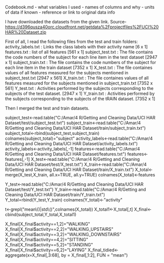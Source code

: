 Codebook.md
      - what variables I used
      - names of columns and why
     -  units of data if known
     - reference or link to original data info

I have downloaded the datasets from the given link.
Source-https://d396qusza40orc.cloudfront.net/getdata%2Fprojectfiles%2FUCI%20HAR%20Dataset.zip

First of all, I read the following files from the test and train folders:
activity_labels.txt : Links the class labels with their activity name                                           [6    x 1]                                   
features.txt        : list of all features                                                                      [561  x 1]
subject_test.txt    : The file contains the code numbers of the subject for each line item in the test dataset  [2947 x 1]
subject_train.txt   : The file contains the code numbers of the subject for each line item in the train dataset [7352 x 1]
X_test.txt          : The file containes values of all features measured for the subjects mentioned in subject_test.txt   [2947 x 561]
X_train.txt         : The file containes values of all features measured for the subjects mentioned in subject_train.txt  [7352 x 561]
Y_test.txt          : Activities performed by the subjects corresponding to the subjects of the test dataset.   [2947 x 1]
Y_train.txt         : Activities performed by the subjects corresponding to the subjects of the tRAIN dataset.  [7352 x 1]

Then I merged the test and train datasets.


  subject_test<-read.table("C:/Amar/4 R/Getting and Cleaning Data/UCI HAR Dataset/test/subject_test.txt")
  subject_train<-read.table("C:/Amar/4 R/Getting and Cleaning Data/UCI HAR Dataset/train/subject_train.txt")
  subject_total<-rbind(subject_test,subject_train)
  colnames(subject_total)="subject"
  activity_labels<-read.table("C:/Amar/4 R/Getting and Cleaning Data/UCI HAR Dataset/activity_labels.txt")
  activity_labels<-activity_labels[,-1]
  features<-read.table("C:/Amar/4 R/Getting and Cleaning Data/UCI HAR Dataset/features.txt")
  features<-features[,-1]
  X_test<-read.table("C:/Amar/4 R/Getting and Cleaning Data/UCI HAR Dataset/test/X_test.txt")
  X_train<-read.table("C:/Amar/4 R/Getting and Cleaning Data/UCI HAR Dataset/train/X_train.txt")
  X_total<-merge(X_test,X_train, all.x=TRUE, all.y=TRUE)
  colnames(X_total)<-features
  
  Y_test<-read.table("C:/Amar/4 R/Getting and Cleaning Data/UCI HAR Dataset/test/Y_test.txt")
  Y_train<-read.table("C:/Amar/4 R/Getting and Cleaning Data/UCI HAR Dataset/train/Y_train.txt")
  Y_total=rbind(Y_test,Y_train)
  colnames(Y_total)<-"activity"
  
  t<-grepl("mean\\()|std\\()",colnames(X_total))
  X_total1<-X_total[,t]
  X_final<-cbind(subject_total,Y_total,X_total1)
  
  X_final[X_final$activity==1,2]="WALKING"
  X_final[X_final$activity==2,2]="WALKING_UPSTAIRS"
  X_final[X_final$activity==3,2]="WALKING_DOWNSTAIRS"
  X_final[X_final$activity==4,2]="SITTING"
  X_final[X_final$activity==5,2]="STANDING"
  X_final[X_final$activity==6,2]="LAYING"
  X_final_tidied<-aggregate(x=X_final[,3:68], by = X_final[,1:2], FUN = "mean")

     

